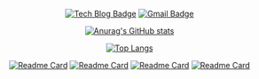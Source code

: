 <div align=center>
  
[![Tech Blog Badge](http://img.shields.io/badge/-Tech%20blog-black?style=flat-square&logo=github&link=https://AMYMEME.github.io/)](https://AMYMEME.github.io/)
[![Gmail Badge](https://img.shields.io/badge/Gmail-d14836?style=flat-square&logo=Gmail&logoColor=white&link=mailto:cgc8016@ewhain.net)](mailto:cgc8016@ewhain.net)
  
[![Anurag's GitHub stats](https://github-readme-stats.vercel.app/api?username=AMYMEME&count_private=true&show_icons=true&theme=prussian&bg_color=000B18,00172D,00264D,02386E,00498D,0052A2)](https://AMYMEME.github.io/)

[![Top Langs](https://github-readme-stats.vercel.app/api/top-langs/?username=AMYMEME&hide=SCSS&layout=compact)](https://AMYMEME.github.io/)


[![Readme Card](https://github-readme-stats.vercel.app/api/pin/?username=AMYMEME&repo=algorithm-study&theme=vue)](https://github.com/AMYMEME/algorithm-study)
[![Readme Card](https://github-readme-stats.vercel.app/api/pin/?username=AMYMEME&repo=re-cycle-app&theme=vue)](https://github.com/AMYMEME/re-cycle-app)
[![Readme Card](https://github-readme-stats.vercel.app/api/pin/?username=produce1886&repo=pick-me-up-server&theme=buefy)](https://github.com/produce1886/pick-me-up-server)
[![Readme Card](https://github-readme-stats.vercel.app/api/pin/?username=produce1886&repo=pickmeup-api-document&theme=buefy)](https://github.com/produce1886/pickmeup-api-document)

</div>

<!--
**AMYMEME/AMYMEME** is a ✨ _special_ ✨ repository because its `README.md` (this file) appears on your GitHub profile.

Here are some ideas to get you started:

- 🌱 I’m currently learning ...
- 👯 I’m looking to collaborate on ...
- 🤔 I’m looking for help with ...
- 💬 Ask me about ...
- 📫 How to reach me: ...
- 😄 Pronouns: ...
- ⚡ Fun fact: ...
-->
